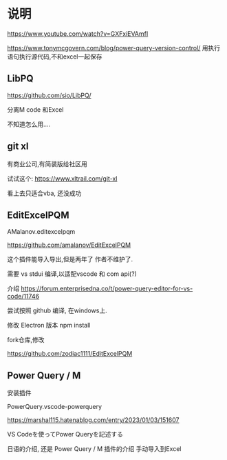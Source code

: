 # 说明

https://www.youtube.com/watch?v=GXFxiEVAmfI

https://www.tonymcgovern.com/blog/power-query-version-control/
用执行语句执行源代码,不和excel一起保存


## LibPQ

https://github.com/sio/LibPQ/

分离M code 和Excel

不知道怎么用....

## git xl

有商业公司,有简装版给社区用

试试这个: https://www.xltrail.com/git-xl

看上去只适合vba, 还没成功

## EditExcelPQM 

AMalanov.editexcelpqm

https://github.com/amalanov/EditExcelPQM

这个插件能导入导出,但是两年了 作者不维护了.

需要 vs stdui 编译,以适配vscode 和 com api(?)

介绍 https://forum.enterprisedna.co/t/power-query-editor-for-vs-code/11746


尝试按照 github 编译, 在windows上.

修改 Electron 版本
npm install


fork仓库,修改

https://github.com/zodiac1111/EditExcelPQM


## Power Query / M 

安装插件

PowerQuery.vscode-powerquery


https://marshal115.hatenablog.com/entry/2023/01/03/151607

VS Codeを使ってPower Queryを記述する

日语的介绍, 还是 Power Query / M 插件的介绍
手动导入到Excel
